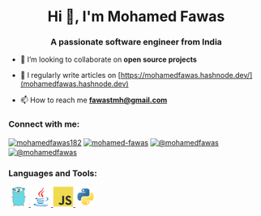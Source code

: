 <h1 align="center">Hi 👋, I'm Mohamed Fawas</h1>
<h3 align="center">A passionate software engineer from India</h3>

- 👯 I’m looking to collaborate on **open source projects**

- 📝 I regularly write articles on [https://mohamedfawas.hashnode.dev/](mohamedfawas.hashnode.dev)

- 📫 How to reach me **fawastmh@gmail.com**

<h3 align="left">Connect with me:</h3>
<p align="left">
<a href="https://twitter.com/mohamedfawas182" target="blank"><img align="center" src="https://raw.githubusercontent.com/rahuldkjain/github-profile-readme-generator/master/src/images/icons/Social/twitter.svg" alt="mohamedfawas182" height="30" width="40" /></a>
<a href="https://linkedin.com/in/mohamed-fawas" target="blank"><img align="center" src="https://raw.githubusercontent.com/rahuldkjain/github-profile-readme-generator/master/src/images/icons/Social/linked-in-alt.svg" alt="mohamed-fawas" height="30" width="40" /></a>
<a href="https://hashnode.com/@mohamedfawas" target="blank"><img align="center" src="https://raw.githubusercontent.com/rahuldkjain/github-profile-readme-generator/master/src/images/icons/Social/hashnode.svg" alt="@mohamedfawas" height="30" width="40" /></a>
<a href="https://medium.com/@mohamedfawas" target="blank"><img align="center" src="https://raw.githubusercontent.com/rahuldkjain/github-profile-readme-generator/master/src/images/icons/Social/medium.svg" alt="@mohamedfawas" height="30" width="40" /></a>
</p>

<h3 align="left">Languages and Tools:</h3>
<p align="left"> <a href="https://golang.org" target="_blank" rel="noreferrer"> <img src="https://raw.githubusercontent.com/devicons/devicon/master/icons/go/go-original.svg" alt="go" width="40" height="40"/> </a> <a href="https://www.java.com" target="_blank" rel="noreferrer"> <img src="https://raw.githubusercontent.com/devicons/devicon/master/icons/java/java-original.svg" alt="java" width="40" height="40"/> </a> <a href="https://developer.mozilla.org/en-US/docs/Web/JavaScript" target="_blank" rel="noreferrer"> <img src="https://raw.githubusercontent.com/devicons/devicon/master/icons/javascript/javascript-original.svg" alt="javascript" width="40" height="40"/> </a> <a href="https://www.python.org" target="_blank" rel="noreferrer"> <img src="https://raw.githubusercontent.com/devicons/devicon/master/icons/python/python-original.svg" alt="python" width="40" height="40"/> </a> </p>

